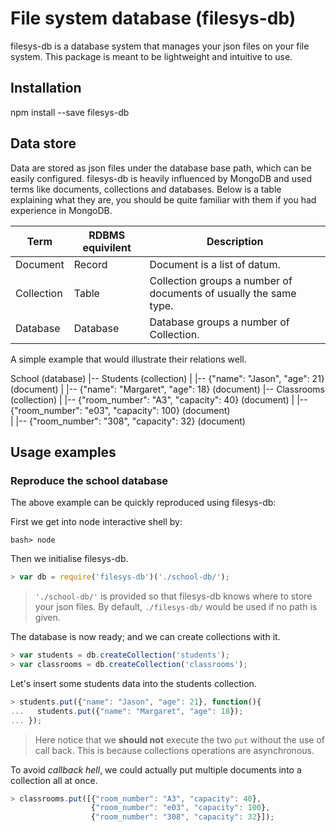 
# File system database (filesys-db)
filesys-db is a database system that manages your json files on your file system. This package is meant to be lightweight and intuitive to use. 

## Installation
  npm install --save filesys-db

## Data store
Data are stored as json files under the database base path, which can be easily configured. filesys-db is heavily influenced by MongoDB and used terms like documents, collections and databases. Below is a table explaining what they are, you should be quite familiar with them if you had experience in MongoDB.

Term        | RDBMS equivilent | Description
------------|------------------|------
Document    | Record           | Document is a list of datum.
Collection  | Table            | Collection groups a number of documents of usually the same type.
Database    | Database         | Database groups a number of Collection.

A simple example that would illustrate their relations well.

  School (database)
   |-- Students (collection)
   |   |-- {"name": "Jason", "age": 21} (document)
   |   |-- {"name": "Margaret", "age": 18} (document)
   |-- Classrooms (collection)
   |   |-- {"room_number": "A3", "capacity": 40} (document)
   |   |-- {"room_number": "e03", "capacity": 100} (document)   
   |   |-- {"room_number": "308", "capacity": 32} (document)   
  
## Usage examples
### Reproduce the school database
The above example can be quickly reproduced using filesys-db:

First we get into node interactive shell by:
```
bash> node
```
Then we initialise filesys-db. 
```js
> var db = require('filesys-db')('./school-db/');
```
>`'./school-db/'` is provided so that filesys-db knows where to store your json files. 
>By default, `./filesys-db/` would be used if no path is given.

The database is now ready; and we can create collections with it.
```js
> var students = db.createCollection('students');
> var classrooms = db.createCollection('classrooms');
```
Let's insert some students data into the students collection.
```js
> students.put({"name": "Jason", "age": 21}, function(){
...   students.put({"name": "Margaret", "age": 18});
... });
```
>Here notice that we **should not** execute the two `put` without the use of call back. This is because collections operations are asynchronous. 

To avoid *callback hell*, we could actually put multiple documents into a collection all at once.
```js
> classrooms.put([{"room_number": "A3", "capacity": 40},
                  {"room_number": "e03", "capacity": 100},
                  {"room_number": "308", "capacity": 32}]);
```

